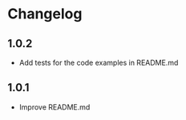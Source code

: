 # Changelog

## 1.0.2

* Add tests for the code examples in README.md

## 1.0.1

* Improve README.md
